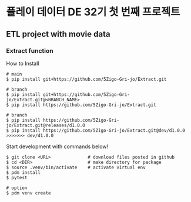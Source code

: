 # 플레이 데이터  DE 32기 첫 번째 프로젝트

## ETL project with movie data

### Extract function

How to Install
```
# main
$ pip install git+https://github.com/5Zigo-Gri-jo/Extract.git

# branch
$ pip install git+https://github.com/5Zigo-Gri-jo/Extract.git@<BRANCH_NAME>
$ pip install https://github.com/5Zigo-Gri-jo/Extract.git

# branch
$ pip install https://github.com/5Zigo-Gri-jo/Extract.git@releases/d1.0.0
$ pip install https://github.com/5Zigo-Gri-jo/Extract.git@dev/d1.0.0
>>>>>>> dev/d1.0.0
```

Start development with commands below!
```
$ git clone <URL>              # download files posted in github
$ cd <DIR>                     # make directory for package
$ source .venv/bin/activate    # activate virtual env
$ pdm install                 
$ pytest                      

# option
$ pdm venv create        
```

